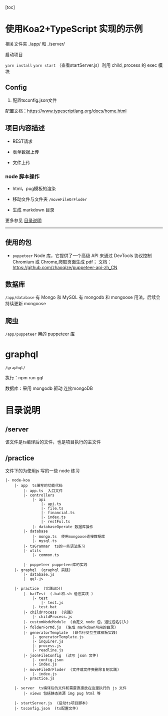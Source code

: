 [toc]
# 使用Koa2+TypeScript 实现的示例

相关文件夹 ./app/ 和 ./server/

启动项目  

`yarn install` `yarn start` （查看startServer.js）利用 child_process 的 exec 模块

## Config
1. 配置tsconfig.json文件

配置文档：https://www.typescriptlang.org/docs/home.html

## 项目内容描述
- REST请求

- 表单数据上传

- 文件上传

### node 脚本操作
- html，pug模板的渲染

- 移动文件与文件夹 `/moveFileOrFloder`

- 生成 markdown 目录

更多参见 [目录说明](#目录说明)

---

## 使用的包

- `puppeteer` Node 库，它提供了一个高级 API 来通过 DevTools 协议控制 Chromium 或 Chrome,爬取页面生成 pdf； 文档：https://github.com/zhaoqize/puppeteer-api-zh_CN

##  数据库

`/app/database`  有 Mongo 和 MySQL  有 mongodb 和 mongoose 用法，后续会持续更新 mongoose

## 爬虫

`/app/puppeteer`
用的 puppeteer 库

# graphql 

`/graphql/`

执行：npm run gql

数据库：采用 mongodb 驱动 连接mongoDB

# 目录说明

## /server

该文件是ts编译后的文件，也是项目执行的主文件

## /practice 

文件下的为使用js 写的一些 node 练习

```
|- node-koa
    |- app  ts编写的功能代码
        |- app.ts  入口文件
        |- controllers
            |- api
                |- api.ts
                |- file.ts
                |- financial.ts
                |- index.ts
                |- restFul.ts
            |- databaseOperate 数据库操作
        |- database
            |- mongo.ts  使用mongoose连接数据库
            |- mysql.ts
        |- tsGrammar  ts的一些语法练习
        |- utils
            |- common.ts

        |- puppeteer puppeteer库的实践   
    |- graphql  (graphql 实践)
        |- database.js
        |- gql.js

    |- practice  (实践部分)
        |- batTest  (.bat和.sh 语法实践 )
            |- test
                |- test.js
            |- test.bat
        |- childProcess  (实践)
            |- childProcess.js
        |- customNodeModule  (自定义 node 包，通过包名引入)
        |- folderForMd.js  (生成 markdown可用的目录)
        |- generatorTemplate  (命令行交互生成模板实践)
            |- generatorTemplate.js
            |- inquirer.js
            |- process.js
            |- readline.js
        |- jsonFileConfig  (读写 json 文件)
            |- config.json
            |- index.js
        |- moveFileOrFloder  (文件或文件夹删除复制实践)
            |- index.js
        |- practice.js
    
    |- server  ts编译后的文件和需要直接放在这里执行的 js 文件
        |- views 包括静态资源 img pug html 等

    |- startServer.js  (启动ts项目脚本)
    |- tsconfig.json  (ts配置文件)
```



